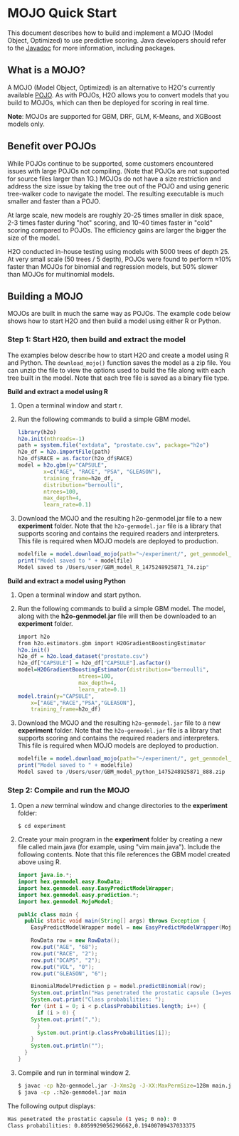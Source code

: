 # MOJO Quick Start


This document describes how to build and implement a MOJO (Model Object, Optimized) to use predictive scoring. Java developers should refer to the [Javadoc](http://docs.h2o.ai/h2o/latest-stable/h2o-genmodel/javadoc/index.html) for more information, including packages. 


## What is a MOJO?


A MOJO (Model Object, Optimized) is an alternative to H2O's currently available
[POJO](https://github.com/h2oai/h2o-3/blob/master/h2o-docs/src/product/howto/POJO_QuickStart.md). As with POJOs, H2O allows you to convert models that you build to MOJOs, which can then be deployed for scoring in real time.

**Note**: MOJOs are supported for GBM, DRF, GLM, K-Means, and XGBoost models only.

## Benefit over POJOs

While POJOs continue to be supported, some customers encountered issues with large POJOs not compiling. (Note that POJOs are not supported for source files larger than 1G.) MOJOs do not have a size restriction and address the size issue by taking the tree out of the POJO and using generic tree-walker code to navigate the model. The resulting executable is much smaller and faster than a POJO.

At large scale, new models are roughly 20-25 times smaller in disk space, 2-3 times faster during "hot" scoring, and 10-40 times faster in "cold" scoring compared to POJOs. The efficiency gains are larger the bigger the size of the model.

H2O conducted in-house testing using models with 5000 trees of depth 25. At very small scale (50 trees / 5 depth), POJOs were found to perform ≈10% faster than MOJOs for binomial and regression models, but 50% slower than MOJOs for multinomial models.

## Building a MOJO


MOJOs are built in much the same way as POJOs. The example code below shows how to start H2O and then build a model using either R or Python.

### Step 1: Start H2O, then build and extract the model

The examples below describe how to start H2O and create a model using R and Python. The ``download_mojo()`` function saves the model as a zip file. You can unzip the file to view the options used to build the file along with each tree built in the model. Note that each tree file is saved as a binary file type. 

**Build and extract a model using R**

1. Open a terminal window and start r.
2. Run the following commands to build a simple GBM model. 

	```R
	library(h2o)
	h2o.init(nthreads=-1)
	path = system.file("extdata", "prostate.csv", package="h2o")
	h2o_df = h2o.importFile(path)
	h2o_df$RACE = as.factor(h2o_df$RACE)
	model = h2o.gbm(y="CAPSULE",
			x=c("AGE", "RACE", "PSA", "GLEASON"),
			training_frame=h2o_df,
			distribution="bernoulli",
			ntrees=100,
			max_depth=4,
			learn_rate=0.1)
	```

3. Download the MOJO and the resulting h2o-genmodel.jar file to a new **experiment** folder. Note that the ``h2o-genmodel.jar`` file is a library that supports scoring and contains the required readers and interpreters. This file is required when MOJO models are deployed to production.

	```R
	modelfile = model.download_mojo(path="~/experiment/", get_genmodel_jar=True)
	print("Model saved to " + modelfile)
	Model saved to /Users/user/GBM_model_R_1475248925871_74.zip"
	```

**Build and extract a model using Python**

1. Open a terminal window and start python. 
2. Run the following commands to build a simple GBM model. The model, along with the **h2o-genmodel.jar** file will then be downloaded to an **experiment** folder. 

	```R
	import h2o
	from h2o.estimators.gbm import H2OGradientBoostingEstimator
	h2o.init()
	h2o_df = h2o.load_dataset("prostate.csv")
	h2o_df["CAPSULE"] = h2o_df["CAPSULE"].asfactor()
	model=H2OGradientBoostingEstimator(distribution="bernoulli",
				       ntrees=100,
				       max_depth=4,
				       learn_rate=0.1)
	model.train(y="CAPSULE",
		x=["AGE","RACE","PSA","GLEASON"],
		training_frame=h2o_df)
	```

3. Download the MOJO and the resulting ``h2o-genmodel.jar`` file to a new **experiment** folder. Note that the ``h2o-genmodel.jar`` file is a library that supports scoring and contains the required readers and interpreters. This file is required when MOJO models are deployed to production.

	```R
	modelfile = model.download_mojo(path="~/experiment/", get_genmodel_jar=True)
	print("Model saved to " + modelfile)
	Model saved to /Users/user/GBM_model_python_1475248925871_888.zip           
	```

### Step 2: Compile and run the MOJO

1.  Open a *new* terminal window and change directories to the **experiment** folder:
		
		$ cd experiment

2.  Create your main program in the **experiment** folder by creating a new file called main.java (for example, using "vim main.java"). Include the following contents. Note that this file references the GBM model created above using R. 

	```java
	import java.io.*;
	import hex.genmodel.easy.RowData;
	import hex.genmodel.easy.EasyPredictModelWrapper;
	import hex.genmodel.easy.prediction.*;
	import hex.genmodel.MojoModel;
	
	public class main {
	  public static void main(String[] args) throws Exception {
	    EasyPredictModelWrapper model = new EasyPredictModelWrapper(MojoModel.load("GBM_model_R_1475248925871_74.zip"));
	
	    RowData row = new RowData();
	    row.put("AGE", "68");
	    row.put("RACE", "2");
	    row.put("DCAPS", "2");
	    row.put("VOL", "0");
	    row.put("GLEASON", "6");
	
	    BinomialModelPrediction p = model.predictBinomial(row);
	    System.out.println("Has penetrated the prostatic capsule (1=yes; 0=no): " + p.label);
	    System.out.print("Class probabilities: ");
	    for (int i = 0; i < p.classProbabilities.length; i++) {
	      if (i > 0) {
		System.out.print(",");
	      }
	      System.out.print(p.classProbabilities[i]);
	    }
	    System.out.println("");
	  }
	}
	``` 

3. Compile and run in terminal window 2. 

	```bash
	$ javac -cp h2o-genmodel.jar -J-Xms2g -J-XX:MaxPermSize=128m main.java
	$ java -cp .:h2o-genmodel.jar main	
	```

The following output displays:

```bash
Has penetrated the prostatic capsule (1 yes; 0 no): 0
Class probabilities: 0.8059929056296662,0.19400709437033375
```
